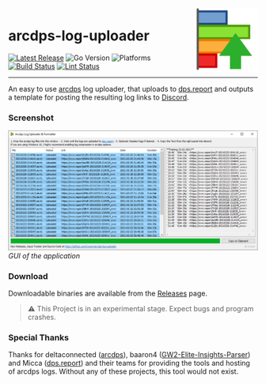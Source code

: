 <img alt="logo" src="https://raw.githubusercontent.com/Xyaren/arcdps-log-uploader/master/other/icon.png" width="129" align="right">

# arcdps-log-uploader

[![Latest Release](https://img.shields.io/github/release/Xyaren/arcdps-log-uploader.svg)](https://github.com/Xyaren/arcdps-log-uploader/releases/latest) ![Go Version](https://img.shields.io/github/go-mod/go-version/Xyaren/arcdps-log-uploader) ![Platforms](https://img.shields.io/badge/Supported%20Platforms-Win--64%20%7C%20Win--32-lightgrey) [![Build Status](https://github.com/Xyaren/arcdps-log-uploader/actions/workflows/build.yaml/badge.svg)](https://github.com/Xyaren/arcdps-log-uploader/actions/workflows/build.yaml) [![Lint Status](https://github.com/Xyaren/arcdps-log-uploader/actions/workflows/lint.yaml/badge.svg)](https://github.com/Xyaren/arcdps-log-uploader/actions/workflows/lint.yaml)

----
An easy to use [arcdps](https://www.deltaconnected.com/arcdps/) log uploader, that uploads to [dps.report](https://dps.report) and outputs a template for posting the
resulting log links to [Discord](https://discord.com/).

### Screenshot

![Screenshot](https://raw.githubusercontent.com/Xyaren/arcdps-log-uploader/master/other/screenshot.png)
*GUI of the application*

### Download

Downloadable binaries are available from the [Releases](https://github.com/Xyaren/arcdps-log-uploader/releases) page.
> ⚠️ This Project is in an experimental stage. Expect bugs and program crashes.

### Special Thanks

Thanks for deltaconnected ([arcdps](https://www.deltaconnected.com/arcdps/)), baaron4 ([GW2-Elite-Insights-Parser](https://github.com/baaron4/GW2-Elite-Insights-Parser)) and Micca ([dps.report](https://dps.report)) and their teams for providing the tools and hosting of arcdps logs.
Without any of these projects, this tool would not exist.
